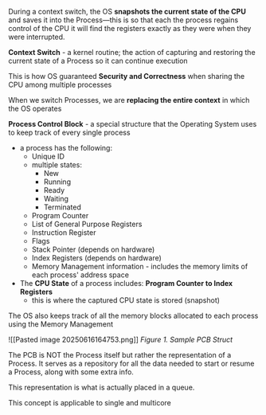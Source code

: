 During a context switch, the OS **snapshots the current state of the CPU** and saves it into the Process—this is so that each the process regains control of the CPU it will find the registers exactly as they were when they were interrupted.

**Context Switch** - a kernel routine; the action of capturing and restoring the current state of a Process so it can continue execution

This is how OS guaranteed **Security and Correctness** when sharing the CPU among multiple processes

When we switch Processes, we are **replacing the entire context** in which the OS operates

**Process Control Block** - a special structure that the Operating System uses to keep track of every single process
- a process has the following:
	- Unique ID
	- multiple states:
		- New
		- Running
		- Ready
		- Waiting
		- Terminated
	- Program Counter 
	- List of General Purpose Registers
	- Instruction Register
	- Flags
	- Stack Pointer (depends on hardware)
	- Index Registers (depends on hardware)
	- Memory Management information - includes the memory limits of each process' address space
- The **CPU State** of a process includes: **Program Counter to Index Registers**
	- this is where the captured CPU state is stored (snapshot)

The OS also keeps track of all the memory blocks allocated to each process using the Memory Management 

![[Pasted image 20250616164753.png]]
*Figure 1. Sample PCB Struct*

The PCB is NOT the Process itself but rather the representation of a Process. It serves as a repository for all the data needed to start or resume a Process, along with some extra info. 

This representation is what is actually placed in a queue.

This concept is applicable to single and multicore 